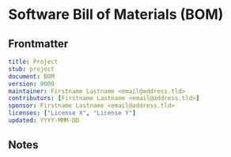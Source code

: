 # Software Bill of Materials (BOM)
[BOM]: #BOM

## Frontmatter
[frontmatter]: #frontmatter
```yaml
title: Project
stub: project
document: BOM
version: 0000
maintainer: Firstname Lastname <email@address.tld>
contributors: [Firstname Lastname <email@address.tld>]
sponsor: Firstname Lastname <email@address.tld>
licenses: ["License X", "License Y"]
updated: YYYY-MMM-DD
```

<!--

-->
## Notes
<!--
This is a section where you can make notes about specific issues regarding license compliance, such as waivers or non-standard agreements.
-->
